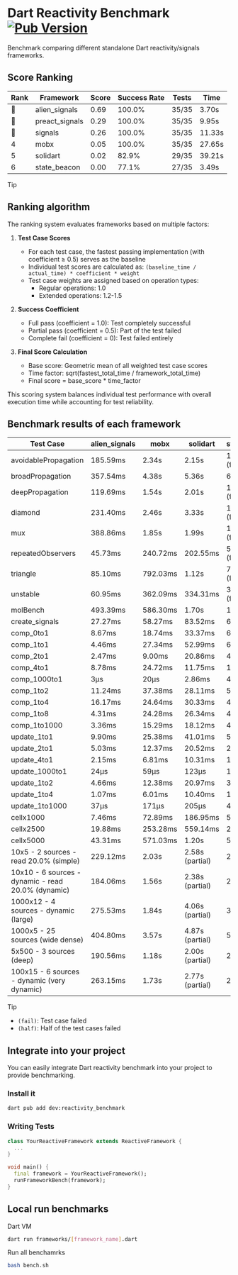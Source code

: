 # Dart Reactivity Benchmark [![Pub Version](https://img.shields.io/pub/v/reactivity_benchmark)](https://pub.dev/packages/reactivity_benchmark)

Benchmark comparing different standalone Dart reactivity/signals frameworks.

## Score Ranking

<!-- ranking start -->
| Rank | Framework | Score | Success Rate | Tests | Time |
|------|-----------|-------|--------------|-------|------|
| 🥇 | alien_signals | 0.69 | 100.0% | 35/35 | 3.70s |
| 🥈 | preact_signals | 0.29 | 100.0% | 35/35 | 9.95s |
| 🥉 | signals | 0.26 | 100.0% | 35/35 | 11.33s |
| 4 | mobx | 0.05 | 100.0% | 35/35 | 27.65s |
| 5 | solidart | 0.02 | 82.9% | 29/35 | 39.21s |
| 6 | state_beacon | 0.00 | 77.1% | 27/35 | 3.49s |

<!-- ranking end -->

> [!TIP]
> ## Ranking algorithm
>
> The ranking system evaluates frameworks based on multiple factors:
>
> 1. **Test Case Scores**
>    - For each test case, the fastest passing implementation (with coefficient ≥ 0.5) serves as the baseline
>    - Individual test scores are calculated as: `(baseline_time / actual_time) * coefficient * weight`
>    - Test case weights are assigned based on operation types:
>      - Regular operations: 1.0
>      - Extended operations: 1.2-1.5
>
> 2. **Success Coefficient**
>    - Full pass (coefficient = 1.0): Test completely successful
>    - Partial pass (coefficient = 0.5): Part of the test failed
>    - Complete fail (coefficient = 0): Test failed entirely
>
> 3. **Final Score Calculation**
>    - Base score: Geometric mean of all weighted test case scores
>    - Time factor: sqrt(fastest_total_time / framework_total_time)
>    - Final score = base_score * time_factor
>
> This scoring system balances individual test performance with overall execution time while accounting for test reliability.

## Benchmark results of each framework

<!-- test-case start -->
| Test Case | alien_signals | mobx | solidart | state_beacon | preact_signals | signals |
|---|---|---|---|---|---|---|
| avoidablePropagation | 185.59ms | 2.34s | 2.15s | 152.43ms (fail) | 206.65ms | 218.26ms |
| broadPropagation | 357.54ms | 4.38s | 5.36s | 6.09ms (fail) | 474.07ms | 460.61ms |
| deepPropagation | 119.69ms | 1.54s | 2.01s | 139.69ms (fail) | 176.32ms | 168.93ms |
| diamond | 231.40ms | 2.46s | 3.33s | 185.53ms (fail) | 282.80ms | 291.45ms |
| mux | 388.86ms | 1.85s | 1.99s | 192.38ms (fail) | 384.16ms | 414.78ms |
| repeatedObservers | 45.73ms | 240.72ms | 202.55ms | 52.32ms (fail) | 38.68ms | 46.90ms |
| triangle | 85.10ms | 792.03ms | 1.12s | 78.71ms (fail) | 99.11ms | 103.77ms |
| unstable | 60.95ms | 362.09ms | 334.31ms | 336.94ms (fail) | 70.89ms | 73.66ms |
| molBench | 493.39ms | 586.30ms | 1.70s | 1.02ms | 491.08ms | 489.01ms |
| create_signals | 27.27ms | 58.27ms | 83.52ms | 69.92ms | 4.82ms | 26.66ms |
| comp_0to1 | 8.67ms | 18.74ms | 33.37ms | 63.46ms | 17.76ms | 12.27ms |
| comp_1to1 | 4.46ms | 27.34ms | 52.99ms | 62.13ms | 13.94ms | 28.05ms |
| comp_2to1 | 2.47ms | 9.00ms | 20.86ms | 40.47ms | 20.95ms | 11.72ms |
| comp_4to1 | 8.78ms | 24.72ms | 11.75ms | 19.48ms | 19.83ms | 3.53ms |
| comp_1000to1 | 3μs | 20μs | 2.86ms | 45μs | 5μs | 6μs |
| comp_1to2 | 11.24ms | 37.38ms | 28.11ms | 51.50ms | 12.69ms | 17.71ms |
| comp_1to4 | 16.17ms | 24.64ms | 30.33ms | 47.70ms | 24.16ms | 13.68ms |
| comp_1to8 | 4.31ms | 24.28ms | 26.34ms | 49.28ms | 5.64ms | 7.99ms |
| comp_1to1000 | 3.36ms | 15.29ms | 18.12ms | 42.15ms | 4.31ms | 4.56ms |
| update_1to1 | 9.90ms | 25.38ms | 41.01ms | 5.73ms | 8.11ms | 8.97ms |
| update_2to1 | 5.03ms | 12.37ms | 20.52ms | 2.87ms | 4.05ms | 4.38ms |
| update_4to1 | 2.15ms | 6.81ms | 10.31ms | 1.47ms | 2.06ms | 2.23ms |
| update_1000to1 | 24μs | 59μs | 123μs | 15μs | 20μs | 23μs |
| update_1to2 | 4.66ms | 12.38ms | 20.97ms | 3.06ms | 4.07ms | 4.46ms |
| update_1to4 | 1.07ms | 6.01ms | 10.40ms | 1.92ms | 2.06ms | 2.28ms |
| update_1to1000 | 37μs | 171μs | 205μs | 420μs | 49μs | 45μs |
| cellx1000 | 7.46ms | 72.89ms | 186.95ms | 5.14ms | 9.55ms | 9.69ms |
| cellx2500 | 19.88ms | 253.28ms | 559.14ms | 21.92ms | 27.94ms | 38.13ms |
| cellx5000 | 43.31ms | 571.03ms | 1.20s | 53.44ms | 92.13ms | 88.78ms |
| 10x5 - 2 sources - read 20.0% (simple) | 229.12ms | 2.03s | 2.58s (partial) | 269.65ms | 440.38ms | 510.30ms |
| 10x10 - 6 sources - dynamic - read 20.0% (dynamic) | 184.06ms | 1.56s | 2.38s (partial) | 215.65ms | 277.66ms | 277.89ms |
| 1000x12 - 4 sources - dynamic (large) | 275.53ms | 1.84s | 4.06s (partial) | 345.26ms | 3.48s | 3.79s |
| 1000x5 - 25 sources (wide dense) | 404.80ms | 3.57s | 4.87s (partial) | 506.89ms | 2.58s | 3.49s |
| 5x500 - 3 sources (deep) | 190.56ms | 1.18s | 2.00s (partial) | 205.57ms | 237.26ms | 227.96ms |
| 100x15 - 6 sources - dynamic (very dynamic) | 263.15ms | 1.73s | 2.77s (partial) | 259.48ms | 441.85ms | 483.23ms |

<!-- test-case end -->

> [!TIP]
> - `(fail)`: Test case failed
> - `(half)`: Half of the test cases failed

## Integrate into your project

You can easily integrate Dart reactivity benchmark into your project to provide benchmarking.

### Install it

```bash
dart pub add dev:reactivity_benchmark
```

### Writing Tests

```dart
class YourReactiveFramework extends ReactiveFramework {
  ...
}

void main() {
  final framework = YourReactiveFramework();
  runFrameworkBench(framework);
}
```

## Local run benchmarks

Dart VM
```bash
dart run frameworks/[framework_name].dart
```

Run all benchamrks
```bash
bash bench.sh
```

